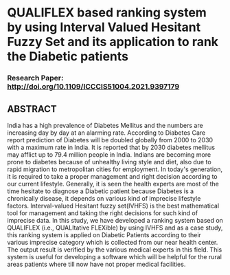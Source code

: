 # QUALIFLEX based ranking system by using Interval Valued Hesitant Fuzzy Set and its application to rank the Diabetic patients

### Research Paper: http://doi.org/10.1109/ICCCIS51004.2021.9397179

## ABSTRACT
India has a high prevalence of Diabetes Mellitus and the numbers are increasing day by day at an alarming rate. According to Diabetes Care report prediction of Diabetes will be doubled globally from 2000 to 2030 with a maximum rate in India. It is reported that by 2030 diabetes mellitus may afflict up to 79.4 million people in India. Indians are becoming more prone to diabetes because of unhealthy living style and diet, also due to rapid migration to metropolitan cities for employment. In today's generation, it is required to take a proper management and right decision according to our current lifestyle. Generally, it is seen the health experts are most of the time hesitate to diagnose a Diabetic patient because Diabetes is a chronically disease, it depends on various kind of imprecise lifestyle factors. Interval-valued Hesitant fuzzy set(IVHFS) is the best mathematical tool for management and taking the right decisions for such kind of imprecise data. In this study, we have developed a ranking system based on QUALIFLEX (i.e., QUALItative FLEXible) by using IVHFS and as a case study, this ranking system is applied on Diabetic Patients according to their various imprecise category which is collected from our near health center. The output result is verified by the various medical experts in this field. This system is useful for developing a software which will be helpful for the rural areas patients where till now have not proper medical facilities.
